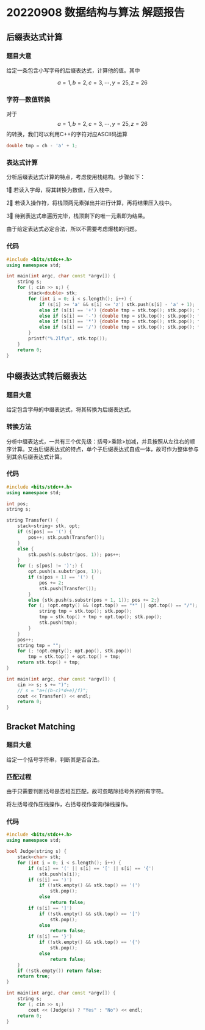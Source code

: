 # 20220908 数据结构与算法 解题报告

## 后缀表达式计算

### 题目大意

给定一条包含小写字母的后缀表达式，计算他的值。其中 

$$
a=1,b=2,c=3,\cdots,y=25,z=26
$$

### 字符—数值转换

对于
$$
a=1,b=2,c=3,\cdots,y=25,z=26
$$
的转换，我们可以利用C++的字符对应ASCII码运算

```c++
double tmp = ch - 'a' + 1;
```

### 表达式计算

分析后缀表达式计算的特点，考虑使用栈结构。步骤如下：

1⃣️ 若读入字母，将其转换为数值，压入栈中。

2⃣️ 若读入操作符，将栈顶两元素弹出并进行计算，再将结果压入栈中。

3⃣️ 待到表达式串遍历完毕，栈顶剩下的唯一元素即为结果。

由于给定表达式必定合法，所以不需要考虑爆栈的问题。

### 代码

```c++
#include <bits/stdc++.h>
using namespace std;

int main(int argc, char const *argv[]) {
	string s;
	for (; cin >> s;) {
		stack<double> stk;
		for (int i = 0; i < s.length(); i++) {
			if (s[i] >= 'a' && s[i] <= 'z') stk.push(s[i] - 'a' + 1);
			else if (s[i] == '+') {double tmp = stk.top(); stk.pop(); tmp = stk.top() + tmp; stk.pop(); stk.push(tmp);}
			else if (s[i] == '-') {double tmp = stk.top(); stk.pop(); tmp = stk.top() - tmp; stk.pop(); stk.push(tmp);}
			else if (s[i] == '*') {double tmp = stk.top(); stk.pop(); tmp = stk.top() * tmp; stk.pop(); stk.push(tmp);}
			else if (s[i] == '/') {double tmp = stk.top(); stk.pop(); tmp = stk.top() / tmp; stk.pop(); stk.push(tmp);}
		}
		printf("%.2lf\n", stk.top());
	}
	return 0;
}
```



## 中缀表达式转后缀表达

### 题目大意

给定包含字母的中缀表达式，将其转换为后缀表达式。

### 转换方法

分析中缀表达式，一共有三个优先级：括号>乘除>加减，并且按照从左往右的顺序计算。又由后缀表达式的特点，单个子后缀表达式自成一体，故可作为整体参与到其余后缀表达式计算。

### 代码

```c++
#include <bits/stdc++.h>
using namespace std;

int pos;
string s;

string Transfer() {
	stack<string> stk, opt;
	if (s[pos] == '(') {
		pos++; stk.push(Transfer());
	}
	else {
		stk.push(s.substr(pos, 1)); pos++;
	}
	for (; s[pos] != ')';) {
		opt.push(s.substr(pos, 1));
		if (s[pos + 1] == '(') {
			pos += 2;
			stk.push(Transfer());
		}
		else {stk.push(s.substr(pos + 1, 1)); pos += 2;}
		for (; !opt.empty() && (opt.top() == "*" || opt.top() == "/"); opt.pop()) {
			string tmp = stk.top(); stk.pop();
			tmp = stk.top() + tmp + opt.top(); stk.pop();
			stk.push(tmp);
		}
	}
	pos++;
	string tmp = "";
	for (; !opt.empty(); opt.pop(), stk.pop())
		tmp = stk.top() + opt.top() + tmp;
	return stk.top() + tmp;
}

int main(int argc, char const *argv[]) {
	cin >> s; s += ")";
	// s = "a+((b-c)*d+e)/f)";
	cout << Transfer() << endl;
	return 0;
}
```



## Bracket Matching

### 题目大意

给定一个括号字符串，判断其是否合法。

### 匹配过程

由于只需要判断括号是否相互匹配，故可忽略除括号外的所有字符。

将左括号视作压栈操作，右括号视作查询/弹栈操作。

### 代码

```c++
#include <bits/stdc++.h>
using namespace std;

bool Judge(string s) {
	stack<char> stk;
	for (int i = 0; i < s.length(); i++) {
		if (s[i] == '(' || s[i] == '[' || s[i] == '{')
			stk.push(s[i]);
		if (s[i] == ')')
			if (!stk.empty() && stk.top() == '(')
				stk.pop();
			else
				return false;
		if (s[i] == ']')
			if (!stk.empty() && stk.top() == '[')
				stk.pop();
			else
				return false;
		if (s[i] == '}')
			if (!stk.empty() && stk.top() == '{')
				stk.pop();
			else
				return false;
	}
	if (!stk.empty()) return false;
	return true;
}

int main(int argc, char const *argv[]) {
	string s;
	for (; cin >> s;)
		cout << (Judge(s) ? "Yes" : "No") << endl;
	return 0;
}
```

